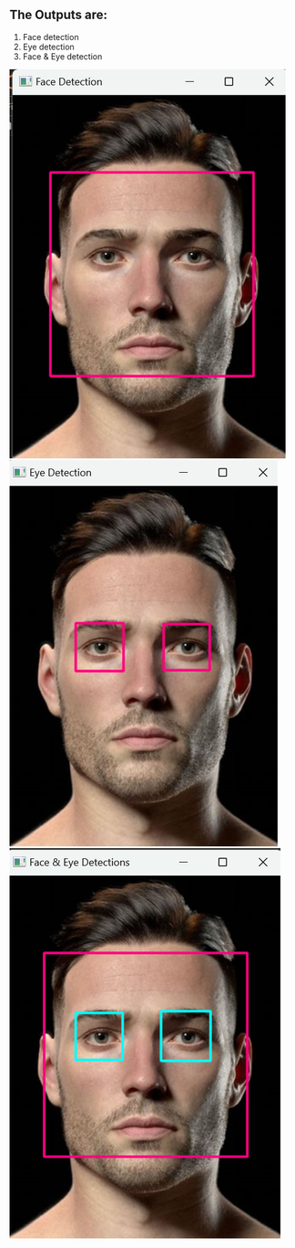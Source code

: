 ## The Outputs are:
  1. Face detection
  2. Eye detection
  3. Face  & Eye detection

![Face detection](https://github.com/VSVHC/Artificial-Intelligence/blob/main/OpenCV/Haarcascaed%20Data/Face%20Detection.png)
![Eye detection](https://github.com/VSVHC/Artificial-Intelligence/blob/main/OpenCV/Haarcascaed%20Data/Eye%20Detcetion.png)
![Face & Eye detection](https://github.com/VSVHC/Artificial-Intelligence/blob/main/OpenCV/Haarcascaed%20Data/Face%20%26%20Eye%20Detection.png)

